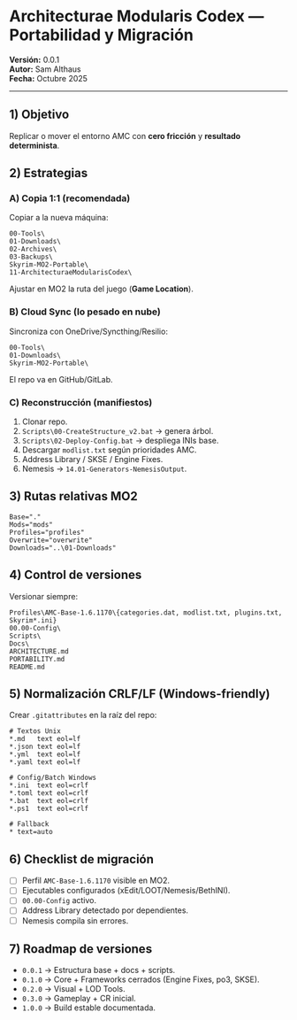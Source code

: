 # Architecturae Modularis Codex — Portabilidad y Migración
**Versión:** 0.0.1  
**Autor:** Sam Althaus  
**Fecha:** Octubre 2025

---

## 1) Objetivo
Replicar o mover el entorno AMC con **cero fricción** y **resultado determinista**.

## 2) Estrategias

### A) Copia 1:1 (recomendada)
Copiar a la nueva máquina:
```
00-Tools\
01-Downloads\
02-Archives\
03-Backups\
Skyrim-MO2-Portable\
11-ArchitecturaeModularisCodex\
```
Ajustar en MO2 la ruta del juego (**Game Location**).

### B) Cloud Sync (lo pesado en nube)
Sincroniza con OneDrive/Syncthing/Resilio:
```
00-Tools\
01-Downloads\
Skyrim-MO2-Portable\
```
El repo va en GitHub/GitLab.

### C) Reconstrucción (manifiestos)
1. Clonar repo.  
2. `Scripts\00-CreateStructure_v2.bat` → genera árbol.  
3. `Scripts\02-Deploy-Config.bat` → despliega INIs base.  
4. Descargar `modlist.txt` según prioridades AMC.  
5. Address Library / SKSE / Engine Fixes.  
6. Nemesis → `14.01-Generators-NemesisOutput`.

## 3) Rutas relativas MO2
```
Base="."
Mods="mods"
Profiles="profiles"
Overwrite="overwrite"
Downloads="..\01-Downloads"
```

## 4) Control de versiones
Versionar siempre:
```
Profiles\AMC-Base-1.6.1170\{categories.dat, modlist.txt, plugins.txt, Skyrim*.ini}
00.00-Config\
Scripts\
Docs\
ARCHITECTURE.md
PORTABILITY.md
README.md
```

## 5) Normalización CRLF/LF (Windows-friendly)
Crear `.gitattributes` en la raíz del repo:
```
# Textos Unix
*.md   text eol=lf
*.json text eol=lf
*.yml  text eol=lf
*.yaml text eol=lf

# Config/Batch Windows
*.ini  text eol=crlf
*.toml text eol=crlf
*.bat  text eol=crlf
*.ps1  text eol=crlf

# Fallback
* text=auto
```

## 6) Checklist de migración
- [ ] Perfil `AMC-Base-1.6.1170` visible en MO2.
- [ ] Ejecutables configurados (xEdit/LOOT/Nemesis/BethINI).
- [ ] `00.00-Config` activo.
- [ ] Address Library detectado por dependientes.
- [ ] Nemesis compila sin errores.

## 7) Roadmap de versiones
- `0.0.1` → Estructura base + docs + scripts.
- `0.1.0` → Core + Frameworks cerrados (Engine Fixes, po3, SKSE).
- `0.2.0` → Visual + LOD Tools.
- `0.3.0` → Gameplay + CR inicial.
- `1.0.0` → Build estable documentada.
